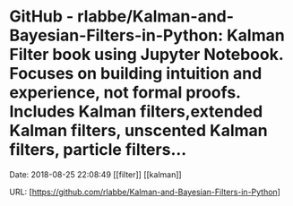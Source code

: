 # GitHub - rlabbe/Kalman-and-Bayesian-Filters-in-Python: Kalman Filter book using Jupyter Notebook. Focuses on building intuition and experience, not formal proofs. Includes Kalman filters,extended Kalman filters, unscented Kalman filters, particle filters…

Date: 2018-08-25 22:08:49
[[filter]] [[kalman]]

URL: [https://github.com/rlabbe/Kalman-and-Bayesian-Filters-in-Python]
